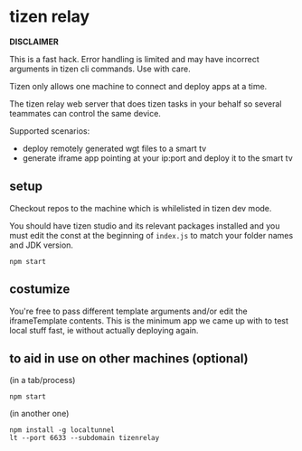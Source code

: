 # tizen relay

**DISCLAIMER**

This is a fast hack. Error handling is limited and may have incorrect arguments in tizen cli commands. Use with care.


Tizen only allows one machine to connect and deploy apps at a time.

The tizen relay web server that does tizen tasks in your behalf so several teammates can control the same device.


Supported scenarios:

* deploy remotely generated wgt files to a smart tv
* generate iframe app pointing at your ip:port and deploy it to the smart tv


## setup

Checkout repos to the machine which is whilelisted in tizen dev mode.

You should have tizen studio and its relevant packages installed
and you must edit the const at the beginning of `index.js` to match your folder names and JDK version.

    npm start


## costumize

You're free to pass different template arguments and/or edit the iframeTemplate contents.
This is the minimum app we came up with to test local stuff fast, ie without actually deploying again.


## to aid in use on other machines (optional)

(in a tab/process)

    npm start

(in another one)

    npm install -g localtunnel
    lt --port 6633 --subdomain tizenrelay
